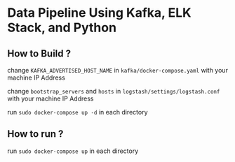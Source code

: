# Data Pipeline Using Kafka, ELK Stack, and Python

## How to Build ?

change ``` KAFKA_ADVERTISED_HOST_NAME ``` in ``` kafka/docker-compose.yaml ``` with your machine IP Address

change ``` bootstrap_servers ``` and ``` hosts ``` in ``` logstash/settings/logstash.conf ``` with your machine IP Address

run ``` sudo docker-compose up -d ``` in each directory

## How to run ?

run ``` sudo docker-compose up ``` in each directory
